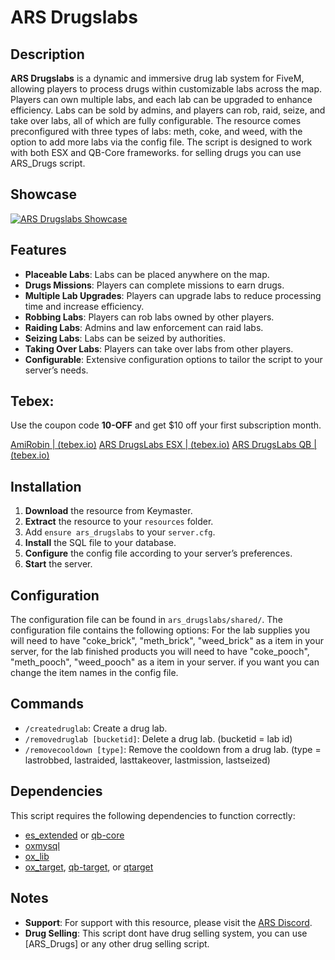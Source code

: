 # ARS Drugslabs

## Description
**ARS Drugslabs** is a dynamic and immersive drug lab system for FiveM, allowing players to process drugs within customizable labs across the map. Players can own multiple labs, and each lab can be upgraded to enhance efficiency. Labs can be sold by admins, and players can rob, raid, seize, and take over labs, all of which are fully configurable. The resource comes preconfigured with three types of labs: meth, coke, and weed, with the option to add more labs via the config file. The script is designed to work with both ESX and QB-Core frameworks. for selling drugs you can use ARS_Drugs script.

## Showcase
[![ARS Drugslabs Showcase](https://i.imgur.com/H7871Dw.png)](https://www.youtube.com/watch?v=hxpLnypYP0U)

## Features
- **Placeable Labs**: Labs can be placed anywhere on the map.
- **Drugs Missions**: Players can complete missions to earn drugs.
- **Multiple Lab Upgrades**: Players can upgrade labs to reduce processing time and increase efficiency.
- **Robbing Labs**: Players can rob labs owned by other players.
- **Raiding Labs**: Admins and law enforcement can raid labs.
- **Seizing Labs**: Labs can be seized by authorities.
- **Taking Over Labs**: Players can take over labs from other players.
- **Configurable**: Extensive configuration options to tailor the script to your server’s needs.

## Tebex:

Use the coupon code **10-OFF** and get $10 off your first subscription month.

[AmiRobin | (tebex.io)](https://amirobin.tebex.io/)
[ARS DrugsLabs ESX | (tebex.io)](https://amirobin.tebex.io/package/6532163)
[ARS DrugsLabs QB | (tebex.io)](https://amirobin.tebex.io/package/6532164)

## Installation
1. **Download** the resource from Keymaster.
2. **Extract** the resource to your `resources` folder.
3. Add `ensure ars_drugslabs` to your `server.cfg`.
4. **Install** the SQL file to your database.
5. **Configure** the config file according to your server’s preferences.
6. **Start** the server.

## Configuration
The configuration file can be found in `ars_drugslabs/shared/`. The configuration file contains the following options:
For the lab supplies you will need to have "coke_brick", "meth_brick", "weed_brick" as a item in your server,
for the lab finished products you will need to have "coke_pooch", "meth_pooch", "weed_pooch" as a item in your server.
if you want you can change the item names in the config file.

## Commands
- `/createdruglab`: Create a drug lab.
- `/removedruglab [bucketid]`: Delete a drug lab. (bucketid = lab id)
- `/removecooldown [type]`: Remove the cooldown from a drug lab. (type = lastrobbed, lastraided, lasttakeover, lastmission, lastseized)

## Dependencies
This script requires the following dependencies to function correctly:
- [es_extended](https://github.com/esx-framework/es_extended) or [qb-core](https://github.com/qbcore-framework/qb-core)
- [oxmysql](https://github.com/overextended/oxmysql)
- [ox_lib](https://github.com/overextended/ox_lib)
- [ox_target](https://github.com/overextended/ox_target), [qb-target](https://github.com/qbcore-framework/qb-target), or [qtarget](https://github.com/overextended/qtarget)

## Notes
- **Support**: For support with this resource, please visit the [ARS Discord](https://discord.gg/ars).
- **Drug Selling**: This script dont have drug selling system, you can use [ARS_Drugs] or any other drug selling script.
